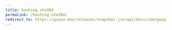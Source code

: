 ```yaml
---
title: hashing.sha384
permalink: /hashing.sha384/
redirect_to: https://guava.dev/releases/snapshot-jre/api/docs/com/google/common/hash/Hashing.html#sha384--
---
```

